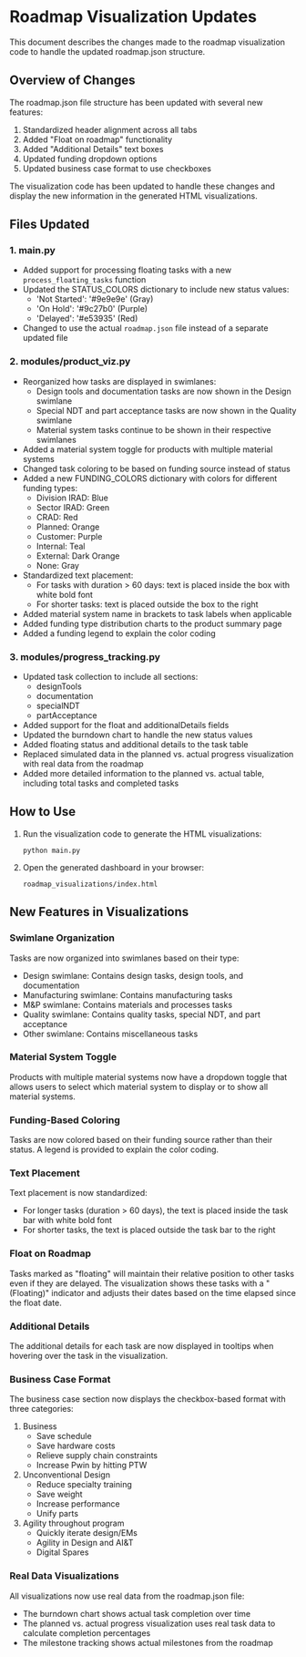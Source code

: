 # Roadmap Visualization Updates

This document describes the changes made to the roadmap visualization code to handle the updated roadmap.json structure.

## Overview of Changes

The roadmap.json file structure has been updated with several new features:
1. Standardized header alignment across all tabs
2. Added "Float on roadmap" functionality
3. Added "Additional Details" text boxes
4. Updated funding dropdown options
5. Updated business case format to use checkboxes

The visualization code has been updated to handle these changes and display the new information in the generated HTML visualizations.

## Files Updated

### 1. main.py

- Added support for processing floating tasks with a new `process_floating_tasks` function
- Updated the STATUS_COLORS dictionary to include new status values:
  - 'Not Started': '#9e9e9e' (Gray)
  - 'On Hold': '#9c27b0' (Purple)
  - 'Delayed': '#e53935' (Red)
- Changed to use the actual `roadmap.json` file instead of a separate updated file

### 2. modules/product_viz.py

- Reorganized how tasks are displayed in swimlanes:
  - Design tools and documentation tasks are now shown in the Design swimlane
  - Special NDT and part acceptance tasks are now shown in the Quality swimlane
  - Material system tasks continue to be shown in their respective swimlanes
- Added a material system toggle for products with multiple material systems
- Changed task coloring to be based on funding source instead of status
- Added a new FUNDING_COLORS dictionary with colors for different funding types:
  - Division IRAD: Blue
  - Sector IRAD: Green
  - CRAD: Red
  - Planned: Orange
  - Customer: Purple
  - Internal: Teal
  - External: Dark Orange
  - None: Gray
- Standardized text placement:
  - For tasks with duration > 60 days: text is placed inside the box with white bold font
  - For shorter tasks: text is placed outside the box to the right
- Added material system name in brackets to task labels when applicable
- Added funding type distribution charts to the product summary page
- Added a funding legend to explain the color coding

### 3. modules/progress_tracking.py

- Updated task collection to include all sections:
  - designTools
  - documentation
  - specialNDT
  - partAcceptance
- Added support for the float and additionalDetails fields
- Updated the burndown chart to handle the new status values
- Added floating status and additional details to the task table
- Replaced simulated data in the planned vs. actual progress visualization with real data from the roadmap
- Added more detailed information to the planned vs. actual table, including total tasks and completed tasks

## How to Use

1. Run the visualization code to generate the HTML visualizations:
   ```
   python main.py
   ```

2. Open the generated dashboard in your browser:
   ```
   roadmap_visualizations/index.html
   ```

## New Features in Visualizations

### Swimlane Organization

Tasks are now organized into swimlanes based on their type:
- Design swimlane: Contains design tasks, design tools, and documentation
- Manufacturing swimlane: Contains manufacturing tasks
- M&P swimlane: Contains materials and processes tasks
- Quality swimlane: Contains quality tasks, special NDT, and part acceptance
- Other swimlane: Contains miscellaneous tasks

### Material System Toggle

Products with multiple material systems now have a dropdown toggle that allows users to select which material system to display or to show all material systems.

### Funding-Based Coloring

Tasks are now colored based on their funding source rather than their status. A legend is provided to explain the color coding.

### Text Placement

Text placement is now standardized:
- For longer tasks (duration > 60 days), the text is placed inside the task bar with white bold font
- For shorter tasks, the text is placed outside the task bar to the right

### Float on Roadmap

Tasks marked as "floating" will maintain their relative position to other tasks even if they are delayed. The visualization shows these tasks with a "(Floating)" indicator and adjusts their dates based on the time elapsed since the float date.

### Additional Details

The additional details for each task are now displayed in tooltips when hovering over the task in the visualization.

### Business Case Format

The business case section now displays the checkbox-based format with three categories:
1. Business
   - Save schedule
   - Save hardware costs
   - Relieve supply chain constraints
   - Increase Pwin by hitting PTW
2. Unconventional Design
   - Reduce specialty training
   - Save weight
   - Increase performance
   - Unify parts
3. Agility throughout program
   - Quickly iterate design/EMs
   - Agility in Design and AI&T
   - Digital Spares

### Real Data Visualizations

All visualizations now use real data from the roadmap.json file:
- The burndown chart shows actual task completion over time
- The planned vs. actual progress visualization uses real task data to calculate completion percentages
- The milestone tracking shows actual milestones from the roadmap 